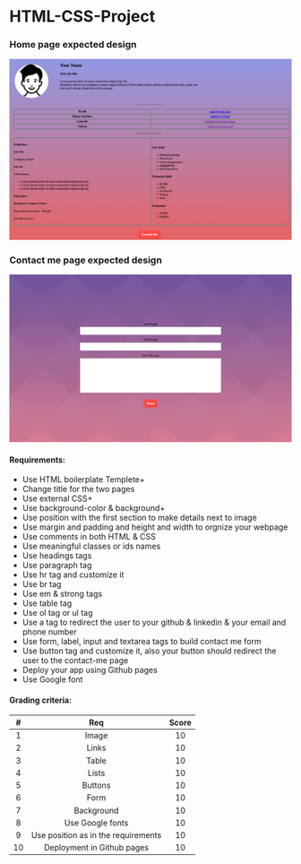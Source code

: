 # HTML-CSS-Project

### Home page expected design

<img src="index-page.png" alt="webpage design"/>

### Contact me page expected design

<img src="contactMe-page.png" alt="webpage design"/>

#### Requirements:

- Use HTML boilerplate Templete+
- Change title for the two pages
- Use external CSS+
- Use background-color & background+
- Use position with the first section to make details next to image
- Use margin and padding and height and width to orgnize your webpage
- Use comments in both HTML & CSS
- Use meaningful classes or ids names
- Use headings tags
- Use paragraph tag
- Use hr tag and customize it
- Use br tag
- Use em & strong tags
- Use table tag
- Use ol tag or ul tag
- Use a tag to redirect the user to your github & linkedin & your email and phone number
- Use form, label, input and textarea tags to build contact me form
- Use button tag and customize it, also your button should redirect the user to the contact-me page
- Deploy your app using Github pages
- Use Google font

#### Grading criteria:

|  #  |                 Req                 | Score |
| :-: | :---------------------------------: | :---: |
|  1  |                Image                |  10   |
|  2  |                Links                |  10   |
|  3  |                Table                |  10   |
|  4  |                Lists                |  10   |
|  5  |               Buttons               |  10   |
|  6  |                Form                 |  10   |
|  7  |             Background              |  10   |
|  8  |          Use Google fonts           |  10   |
|  9  | Use position as in the requirements |  10   |
| 10  |     Deployment in Github pages      |  10   |
